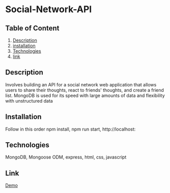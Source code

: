 # Social-Network-API
## Table of Content 
1. [Description](#description)
2. [installation](#installation)
3. [Technologies](#technologies)
4. [link](#Link)


<a name = "description"></a>
## Description
Involves building an API for a social network web application that allows users to share their thoughts, react to friends' thoughts, and create a friend list. MongoDB is used for its speed with large amounts of data and flexibility with unstructured data

<a name = "installation"></a>
## Installation
Follow in this order npm install,
npm run start,
http://localhost:

<a name = "technologies"></a>
## Technologies
MongoDB,
Mongoose ODM,
express,
html,
css,
javascript

<a name = "link"></a>
## Link
[Demo](https://github.com/Marizol97/Social-Network-API.git)